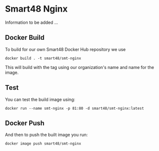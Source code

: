 # Smart48 Nginx

Information to be added ...

## Docker Build

To build for our own Smart48 Docker Hub repository we use

```
docker build . -t smart48/smt-nginx
```

This will build with the tag using our organization's name and name for the image.

## Test

You can test the build image using:

```
docker run --name smt-nginx -p 81:80 -d smart48/smt-nginx:latest
```

## Docker Push

And then to push the built image you run:

```
docker image push smart48/smt-nginx
```
